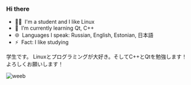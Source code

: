 ### Hi there

- 🧑‍🦲 &nbsp;I'm a student and I like Linux
- 🌱 &nbsp;I’m currently learning Qt, C++
- 🌐 &nbsp;Languages I speak: Russian, English, Estonian, 日本語
- ⚡ &nbsp;Fact: I like studying

学生です。
Linuxとプログラミングが大好き。そしてC++とQtを勉強します！
よろしくお願いします！

![weeb](https://i.pinimg.com/originals/59/00/3d/59003d236626e0cb4dc6d787fe1c10c1.gif)



